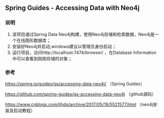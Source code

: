 ## Spring Guides - Accessing Data with Neo4j

### 说明

1. 该项目通过Spring Data Neo4j构建，使用Neo4j存储和检索数据，Neo4j是一个在线图形数据库；
2. 安装好Neo4j并启动,windows建议以管理员身份启动；
3. 运行项目，访问http://localhost:7474/browser/ ，在Database Information中可以查看到刚刚存储的对象；

### 参考

https://spring.io/guides/gs/accessing-data-neo4j/ （Spring Guides）

https://github.com/spring-guides/gs-accessing-data-neo4j （github源码）

https://www.cnblogs.com/ljhdo/archive/2017/05/19/5521577.html （neo4j安装及启动教程）